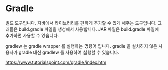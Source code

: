 # Gradle
빌드 도구입니다. 자바에서 라이브러리를 편하게 추가할 수 있게 해주는 도구입니다. 그래들은 build.gradle 파일을 생성해서 사용합니다. JAR 파일은 build.gradle 파일에 추가하면 사용할 수 있습니다. 

gradlew 는 gradle wrapper 를 실행하는 명령어 입니다. gradle 을 설치하지 않은 사용자가 gradle 대신 gradlew 를 사용하여 실행할 수 있습니다. 

https://www.tutorialspoint.com/gradle/index.htm
<!--stackedit_data:
eyJoaXN0b3J5IjpbOTA1MDcyNzY5XX0=
-->